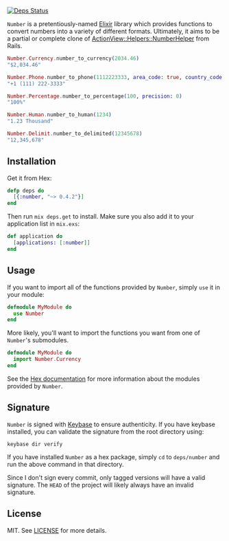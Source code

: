 [![Deps Status](https://beta.hexfaktor.org/badge/all/github/danielberkompas/number.svg)](https://beta.hexfaktor.org/github/danielberkompas/number)

`Number` is a pretentiously-named [Elixir](https://github.com/elixir-lang/elixir)
library which provides functions to convert numbers into a variety of different
formats. Ultimately, it aims to be a partial or complete clone of [ActionView::Helpers::NumberHelper](http://api.rubyonrails.org/classes/ActionView/Helpers/NumberHelper.html)
from Rails.

```elixir
Number.Currency.number_to_currency(2034.46)
"$2,034.46"

Number.Phone.number_to_phone(1112223333, area_code: true, country_code: 1)
"+1 (111) 222-3333"

Number.Percentage.number_to_percentage(100, precision: 0)
"100%"

Number.Human.number_to_human(1234)
"1.23 Thousand"

Number.Delimit.number_to_delimited(12345678)
"12,345,678"
```

## Installation

Get it from Hex:

```elixir
defp deps do
  [{:number, "~> 0.4.2"}]
end
```

Then run `mix deps.get` to install. Make sure you also add it to your application list in `mix.exs`:

```elixir
def application do
  [applications: [:number]]
end
```

## Usage

If you want to import all of the functions provided by `Number`, simply `use`
it in your module:

```elixir
defmodule MyModule do
  use Number
end
```

More likely, you'll want to import the functions you want from one of
`Number`'s submodules.

```elixir
defmodule MyModule do
  import Number.Currency
end
```

See the [Hex documentation](http://hexdocs.pm/number/) for more information
about the modules provided by `Number`.

## Signature

`Number` is signed with [Keybase](https://keybase.io) to ensure authenticity.
If you have keybase installed, you can validate the signature from the root
directory using:

```
keybase dir verify
```

If you have installed `Number` as a hex package, simply `cd` to `deps/number`
and run the above command in that directory.

Since I don't sign every commit, only tagged versions will have a valid
signature. The `HEAD` of the project will likely always have an invalid
signature.

## License
MIT. See [LICENSE](/LICENSE) for more details.
